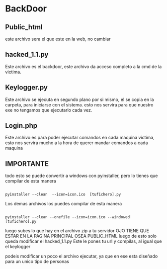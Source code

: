 # BackDoor
<h2>Public_html</h2>
  
  <p>este archivo sera el que este en la web, no cambiar</p>
  
<h2>hacked_1.1.py</h2>

<p>Este archivo es el backdoor, este archivo da acceso completo a la cmd de la victima.</p>

<h2>Keylogger.py</h2>

<p>Este archivo se ejecuta en segundo plano por si mismo, el se copia en la carpeta, para iniciarse con el sistema. esto nos servira para que nuestro exe no tengamos que ejecutarlo cada vez.</p>

<h2>Login.php</h2>

<p>Este archivo es para poder ejecutar comandos en cada maquina victima, esto nos servira mucho a la hora de querer mandar comandos a cada maquina</p>



<h2>IMPORTANTE</h2>

<p>todo esto se puede convertir a windows con pyinstaller, pero lo tienes que compilar de esta manera
<pre><code>
pyinstaller --clean  --icon=icon.ico  [tufichero].py
</code></pre>

Los demas archivos los puedes compilar de esta manera 
<pre><code>
pyinstaller --clean --onefile --icon=icon.ico --windowed [tufichero].py
</code></pre>

luego subes lo que hay en el archivo zip a tu servidor OJO TIENE QUE ESTAR EN LA PAGINA PRINCIPAL OSEA PUBLIC_HTML luego de esto solo queda modificar el hacked_1.1.py
Este le pones tu url y compilas, al igual que el keylogger

podeis modificar un poco el archivo ejecutar, ya que en ese esta diseñado para un unico tipo de personas
